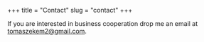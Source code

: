 +++
title = "Contact"
slug = "contact"
+++

If you are interested in business cooperation drop me an email
at tomaszekem2@gmail.com.
